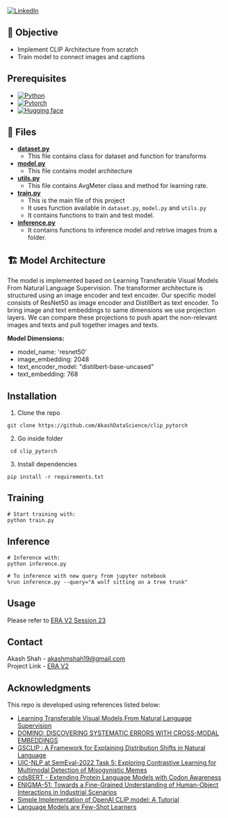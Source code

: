 [![LinkedIn][linkedin-shield]][linkedin-url]

## :jigsaw: Objective

- Implement CLIP Architecture from scratch
- Train model to connect images and captions

## Prerequisites
* [![Python][Python.py]][python-url]
* [![Pytorch][PyTorch.tensor]][torch-url]
* [![Hugging face][HuggingFace.transformers]][huggingface-url]

## :open_file_folder: Files
- [**dataset.py**](dataset.py)
    - This file contains class for dataset and function for transforms
- [**model.py**](model.py)
    - This file contains model architecture
- [**utils.py**](utils.py)
    - This file contains AvgMeter class and method for learning rate.
- [**train.py**](train.py)
    - This is the main file of this project
    - It uses function available in `dataset.py`, `model.py` and `utils.py`
    - It contains functions to train and test model.
- [**inference.py**](inference.py)
    - It contains functions to inference model and retrive images from a folder.

## :building_construction: Model Architecture
The model is implemented based on Learning Transferable Visual Models From Natural Language
Supervision. The transformer architecture is structured using an image encoder and text encoder.
Our specific model consists of ResNet50 as image encoder and DistilBert as text encoder. To bring 
image and text embeddings to same dimensions we use projection layers. We can compare these
projections to push apart the non-relevant images and texts and pull together images and texts.

**Model Dimensions:**

- model_name: 'resnet50'
- image_embedding: 2048
- text_encoder_model: "distilbert-base-uncased"
- text_embedding: 768


## Installation

1. Clone the repo
```
git clone https://github.com/AkashDataScience/clip_pytorch
```
2. Go inside folder
```
 cd clip_pytorch
```
3. Install dependencies
```
pip install -r requirements.txt
```

## Training

```
# Start training with:
python train.py

```

## Inference

```
# Inference with:
python inference.py

# To inference with new query from jupyter notebook
%run inference.py --query="A wolf sitting on a tree trunk"

```

## Usage 
Please refer to [ERA V2 Session 23](https://github.com/AkashDataScience/ERA-V2/tree/master/Week-23)

## Contact

Akash Shah - akashmshah19@gmail.com  
Project Link - [ERA V2](https://github.com/AkashDataScience/ERA-V2/tree/master)

## Acknowledgments
This repo is developed using references listed below:
* [Learning Transferable Visual Models From Natural Language Supervision](https://arxiv.org/pdf/2103.00020)
* [DOMINO: DISCOVERING SYSTEMATIC ERRORS WITH CROSS-MODAL EMBEDDINGS](https://arxiv.org/pdf/2203.14960)
* [GSCLIP : A Framework for Explaining Distribution Shifts in Natural Language](https://arxiv.org/pdf/2206.15007)
* [UIC-NLP at SemEval-2022 Task 5: Exploring Contrastive Learning for Multimodal Detection of Misogynistic Memes](https://aclanthology.org/2022.semeval-1.109.pdf)
* [cdsBERT - Extending Protein Language Models with Codon Awareness](https://www.ncbi.nlm.nih.gov/pmc/articles/PMC10516008/)
* [ENIGMA-51: Towards a Fine-Grained Understanding of Human-Object Interactions in Industrial Scenarios](https://arxiv.org/pdf/2309.14809v2)
* [Simple Implementation of OpenAI CLIP model: A Tutorial](https://towardsdatascience.com/simple-implementation-of-openai-clip-model-a-tutorial-ace6ff01d9f2)
* [Language Models are Few-Shot Learners](https://arxiv.org/pdf/2005.14165)


[linkedin-shield]: https://img.shields.io/badge/-LinkedIn-black.svg?style=for-the-badge&logo=linkedin&colorB=555
[linkedin-url]: https://www.linkedin.com/in/akash-m-shah/
[Python.py]:https://img.shields.io/badge/python-3670A0?style=for-the-badge&logo=python&logoColor=ffdd54
[python-url]: https://www.python.org/
[PyTorch.tensor]: https://img.shields.io/badge/PyTorch-%23EE4C2C.svg?style=for-the-badge&logo=PyTorch&logoColor=white
[torch-url]: https://pytorch.org/
[HuggingFace.transformers]: https://img.shields.io/badge/%F0%9F%A4%97-Hugging%20Face-orange
[huggingface-url]: https://huggingface.co/